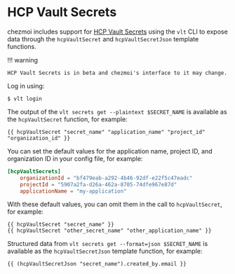 # HCP Vault Secrets

chezmoi includes support for [HCP Vault
Secrets](https://developer.hashicorp.com/hcp/docs/vault-secrets) using the `vlt`
CLI to expose data through the `hcpVaultSecret` and `hcpVaultSecretJson`
template functions.

!!! warning

    HCP Vault Secrets is in beta and chezmoi's interface to it may change.

Log in using:

```console
$ vlt login
```

The output of the `vlt secrets get --plaintext $SECRET_NAME` is available as the
`hcpVaultSecret` function, for example:

```
{{ hcpVaultSecret "secret_name" "application_name" "project_id" "organization_id" }}
```

You can set the default values for the application name, project ID, and
organization ID in your config file, for example:

```toml title="~/.config/chezmoi/chezmoi.toml"
[hcpVaultSecrets]
    organizationId = "bf479eab-a292-4b46-92df-e22f5c47eadc"
    projectId = "5907a2fa-d26a-462a-8705-74dfe967e87d"
    applicationName = "my-application"
```

With these default values, you can omit them in the call to `hcpVaultSecret`, for example:

```
{{ hcpVaultSecret "secret_name" }}
{{ hcpVaultSecret "other_secret_name" "other_application_name" }}
```

Structured data from `vlt secrets get --format=json $SECRET_NAME` is available
as the `hcpVaultSecretJson` template function, for example:

```
{{ (hcpVaultSecretJson "secret_name").created_by.email }}
```
